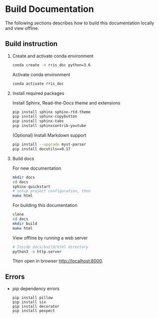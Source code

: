 # Build Documentation

The following sections describes how to build this documentation locally and view offline.

## Build instruction

1. Create and activate conda environment

    ```bash
    conda create -n rris_doc python=3.6
    ```

    Activate conda environment
    ```bash
    conda activate rris_doc
    ```

2. Install required packages


    Install Sphinx, Read-the-Docs theme and extensions
    ```bash
    pip install sphinx sphinx-rtd-theme
    pip install sphinx-copybutton
    pip install sphinx-tabs
    pip install sphinxcontrib-youtube
    ```

    (Optional) Install Markdown support
    ```bash
    pip install --upgrade myst-parser
    pip install docutils==0.17
    ```

3. Build docs

    For new documentation
    ```bash
    mkdir docs
    cd docs
    sphinx-quickstart
    # setup project configuration, then
    make html
    ```

    For building this documentation
    ```bash
    clone
    cd docs
    mkdir build
    make html
    ```

    View offline by running a web server
    ```bash
    # Inside docs/build/html directory
    python3 -m http.server
    ```
    Then open in browser [http://localhost:8000](http://localhost:8000).

## Errors

- pip dependency errors

    ```shell
    pip install pillow
    pip install six
    pip install decorator
    pip install pexpect
    ```
